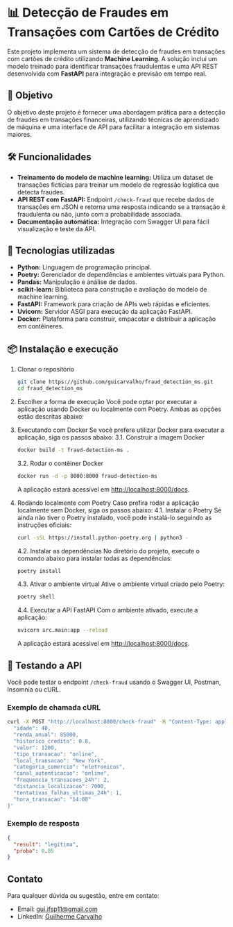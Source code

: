 # 📊 Detecção de Fraudes em Transações com Cartões de Crédito

Este projeto implementa um sistema de detecção de fraudes em transações com cartões de crédito utilizando **Machine Learning**. A solução inclui um modelo treinado para identificar transações fraudulentas e uma API REST desenvolvida com **FastAPI** para integração e previsão em tempo real.

## 🎯 Objetivo

O objetivo deste projeto é fornecer uma abordagem prática para a detecção de fraudes em transações financeiras, utilizando técnicas de aprendizado de máquina e uma interface de API para facilitar a integração em sistemas maiores.

## 🛠️ Funcionalidades

- **Treinamento do modelo de machine learning:** Utiliza um dataset de transações fictícias para treinar um modelo de regressão logística que detecta fraudes.
- **API REST com FastAPI:** Endpoint `/check-fraud` que recebe dados de transações em JSON e retorna uma resposta indicando se a transação é fraudulenta ou não, junto com a probabilidade associada.
- **Documentação automática:** Integração com Swagger UI para fácil visualização e teste da API.

## 🚀 Tecnologias utilizadas

- **Python:** Linguagem de programação principal.
- **Poetry:** Gerenciador de dependências e ambientes virtuais para Python.
- **Pandas:** Manipulação e análise de dados.
- **scikit-learn:** Biblioteca para construção e avaliação do modelo de machine learning.
- **FastAPI:** Framework para criação de APIs web rápidas e eficientes.
- **Uvicorn:** Servidor ASGI para execução da aplicação FastAPI.
- **Docker:** Plataforma para construir, empacotar e distribuir a aplicação em contêineres.

## 📦 Instalação e execução

1. Clonar o repositório
    ```bash
    git clone https://github.com/guicarvalho/fraud_detection_ms.git
    cd fraud_detection_ms
    ```
2. Escolher a forma de execução
    Você pode optar por executar a aplicação usando Docker ou localmente com Poetry. Ambas as opções estão descritas abaixo:
3. Executando com Docker
    Se você prefere utilizar Docker para executar a aplicação, siga os passos abaixo:
    3.1. Construir a imagem Docker
    ```bash
    docker build -t fraud-detection-ms .
    ```
    3.2. Rodar o contêiner Docker
    ```bash
    docker run -d -p 8000:8000 fraud-detection-ms
    ```
    A aplicação estará acessível em <http://localhost:8000/docs>.

4. Rodando localmente com Poetry
    Caso prefira rodar a aplicação localmente sem Docker, siga os passos abaixo:
    4.1. Instalar o Poetry
    Se ainda não tiver o Poetry instalado, você pode instalá-lo seguindo as instruções oficiais:
    ```bash
    curl -sSL https://install.python-poetry.org | python3 -
    ```
    4.2. Instalar as dependências
    No diretório do projeto, execute o comando abaixo para instalar todas as dependências:
    ```bash
    poetry install
    ```
    4.3. Ativar o ambiente virtual
    Ative o ambiente virtual criado pelo Poetry:
    ```bash
    poetry shell
    ```
    4.4. Executar a API FastAPI
    Com o ambiente ativado, execute a aplicação:
    ```bash
    uvicorn src.main:app --reload
    ```
    A aplicação estará acessível em <http://localhost:8000/docs>.

## 🧪 Testando a API

Você pode testar o endpoint `/check-fraud` usando o Swagger UI, Postman, Insomnia ou cURL.

### Exemplo de chamada cURL

```bash
curl -X POST "http://localhost:8000/check-fraud" -H "Content-Type: application/json" -d '{
  "idade": 40,
  "renda_anual": 85000,
  "historico_credito": 0.8,
  "valor": 1200,
  "tipo_transacao": "online",
  "local_transacao": "New York",
  "categoria_comercio": "eletronicos",
  "canal_autenticacao": "online",
  "frequencia_transacoes_24h": 2,
  "distancia_localizacao": 7000,
  "tentativas_falhas_ultimas_24h": 1,
  "hora_transacao": "14:00"
}'
```

### Exemplo de resposta
```json
{
  "result": "legítima",
  "proba": 0.85
}
```

## Contato

Para qualquer dúvida ou sugestão, entre em contato:

- Email: <gui.ifsp11@gmail.com>
- LinkedIn: [Guilherme Carvalho](https://www.linkedin.com/in/decarvalhogui/)

